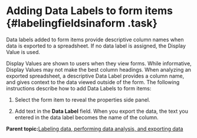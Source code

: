 # Adding Data Labels to form items {#labelingfieldsinaform .task}

Data labels added to form items provide descriptive column names when data is exported to a spreadsheet. If no data label is assigned, the Display Value is used.

Display Values are shown to users when they view forms. While informative, Display Values may not make the best column headings. When analyzing an exported spreadsheet, a descriptive Data Label provides a column name, and gives context to the data viewed outside of the form. The following instructions describe how to add Data Labels to form items:

1.  Select the form item to reveal the properties side panel.

2.  Add text in the **Data Label** field. When you export the data, the text you entered in the data label becomes the name of the column.


**Parent topic:**[Labeling data, performing data analysis, and exporting data](da_data_analysis_and_exporting_data.md)

